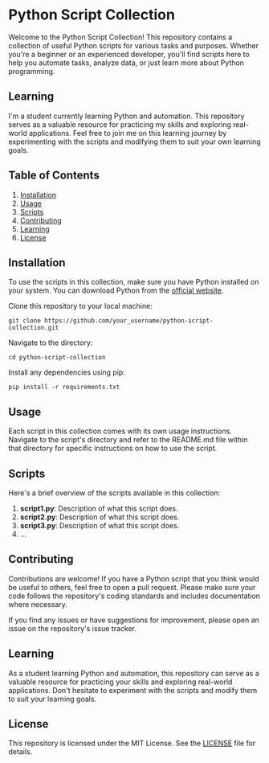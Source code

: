 # Python Script Collection

Welcome to the Python Script Collection! This repository contains a collection of useful Python scripts for various tasks and purposes. Whether you're a beginner or an experienced developer, you'll find scripts here to help you automate tasks, analyze data, or just learn more about Python programming.

## Learning

I'm a student currently learning Python and automation. This repository serves as a valuable resource for practicing my skills and exploring real-world applications. Feel free to join me on this learning journey by experimenting with the scripts and modifying them to suit your own learning goals.

## Table of Contents

1. [Installation](#installation)
2. [Usage](#usage)
3. [Scripts](#scripts)
4. [Contributing](#contributing)
5. [Learning](#learning)
6. [License](#license)

## Installation

To use the scripts in this collection, make sure you have Python installed on your system. You can download Python from the [official website](https://www.python.org/downloads/).

Clone this repository to your local machine:

```
git clone https://github.com/your_username/python-script-collection.git
```

Navigate to the directory:

```
cd python-script-collection
```

Install any dependencies using pip:

```
pip install -r requirements.txt
```

## Usage

Each script in this collection comes with its own usage instructions. Navigate to the script's directory and refer to the README.md file within that directory for specific instructions on how to use the script.

## Scripts

Here's a brief overview of the scripts available in this collection:

1. **script1.py**: Description of what this script does.
2. **script2.py**: Description of what this script does.
3. **script3.py**: Description of what this script does.
4. ...

## Contributing

Contributions are welcome! If you have a Python script that you think would be useful to others, feel free to open a pull request. Please make sure your code follows the repository's coding standards and includes documentation where necessary.

If you find any issues or have suggestions for improvement, please open an issue on the repository's issue tracker.

## Learning

As a student learning Python and automation, this repository can serve as a valuable resource for practicing your skills and exploring real-world applications. Don't hesitate to experiment with the scripts and modify them to suit your learning goals.

## License

This repository is licensed under the MIT License. See the [LICENSE](LICENSE) file for details.
